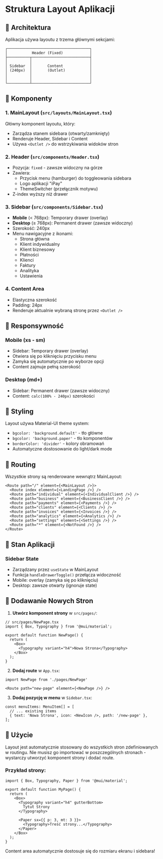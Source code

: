 # Struktura Layout Aplikacji

## 📐 Architektura

Aplikacja używa layoutu z trzema głównymi sekcjami:

```
┌─────────────────────────────────────┐
│           Header (Fixed)            │
├──────────┬──────────────────────────┤
│          │                          │
│ Sidebar  │       Content            │
│ (240px)  │       (Outlet)           │
│          │                          │
│          │                          │
└──────────┴──────────────────────────┘
```

## 🧩 Komponenty

### 1. **MainLayout** (`src/layouts/MainLayout.tsx`)
Główny komponent layoutu, który:
- Zarządza stanem sidebara (otwarty/zamknięty)
- Renderuje Header, Sidebar i Content
- Używa `<Outlet />` do wstrzykiwania widoków stron

### 2. **Header** (`src/components/Header.tsx`)
- Pozycja: `fixed` - zawsze widoczny na górze
- Zawiera:
  - Przycisk menu (hamburger) do toggleowania sidebara
  - Logo aplikacji "iPay"
  - ThemeSwitcher (przełącznik motywu)
- Z-index wyższy niż drawer

### 3. **Sidebar** (`src/components/Sidebar.tsx`)
- **Mobile** (< 768px): Temporary drawer (overlay)
- **Desktop** (≥ 768px): Permanent drawer (zawsze widoczny)
- Szerokość: 240px
- Menu nawigacyjne z ikonami:
  - Strona główna
  - Klient indywidualny
  - Klient biznesowy
  - Płatności
  - Klienci
  - Faktury
  - Analityka
  - Ustawienia

### 4. **Content Area**
- Elastyczna szerokość
- Padding: 24px
- Renderuje aktualnie wybraną stronę przez `<Outlet />`

## 📱 Responsywność

### Mobile (xs - sm)
- Sidebar: Temporary drawer (overlay)
- Otwiera się po kliknięciu przycisku menu
- Zamyka się automatycznie po wyborze opcji
- Content zajmuje pełną szerokość

### Desktop (md+)
- Sidebar: Permanent drawer (zawsze widoczny)
- Content: `calc(100% - 240px)` szerokości

## 🎨 Styling

Layout używa Material-UI theme system:
- `bgcolor: 'background.default'` - tło główne
- `bgcolor: 'background.paper'` - tło komponentów
- `borderColor: 'divider'` - kolory obramowań
- Automatyczne dostosowanie do light/dark mode

## 🔄 Routing

Wszystkie strony są renderowane wewnątrz MainLayout:

```tsx
<Route path="/" element={<MainLayout />}>
  <Route index element={<LandingPage />} />
  <Route path="individual" element={<IndividualClient />} />
  <Route path="business" element={<BusinessClient />} />
  <Route path="payments" element={<Payments />} />
  <Route path="clients" element={<Clients />} />
  <Route path="invoices" element={<Invoices />} />
  <Route path="analytics" element={<Analytics />} />
  <Route path="settings" element={<Settings />} />
  <Route path="*" element={<NotFound />} />
</Route>
```

## 🎯 Stan Aplikacji

### Sidebar State
- Zarządzany przez `useState` w MainLayout
- Funkcja `handleDrawerToggle()` przełącza widoczność
- Mobile: overlay (zamyka się po kliknięciu)
- Desktop: zawsze otwarty (ignoruje state)

## 📝 Dodawanie Nowych Stron

1. **Utwórz komponent strony** w `src/pages/`:
```tsx
// src/pages/NewPage.tsx
import { Box, Typography } from '@mui/material';

export default function NewPage() {
  return (
    <Box>
      <Typography variant="h4">Nowa Strona</Typography>
    </Box>
  );
}
```

2. **Dodaj route** w `App.tsx`:
```tsx
import NewPage from './pages/NewPage'

<Route path="new-page" element={<NewPage />} />
```

3. **Dodaj pozycję w menu** w `Sidebar.tsx`:
```tsx
const menuItems: MenuItem[] = [
  // ... existing items
  { text: 'Nowa Strona', icon: <NewIcon />, path: '/new-page' },
];
```

## 🚀 Użycie

Layout jest automatycznie stosowany do wszystkich stron zdefiniowanych w routingu. Nie musisz go importować w poszczególnych stronach - wystarczy utworzyć komponent strony i dodać route.

### Przykład strony:
```tsx
import { Box, Typography, Paper } from '@mui/material';

export default function MyPage() {
  return (
    <Box>
      <Typography variant="h4" gutterBottom>
        Tytuł Strony
      </Typography>
      
      <Paper sx={{ p: 3, mt: 3 }}>
        <Typography>Treść strony...</Typography>
      </Paper>
    </Box>
  );
}
```

Content area automatycznie dostosuje się do rozmiaru ekranu i sidebara!

